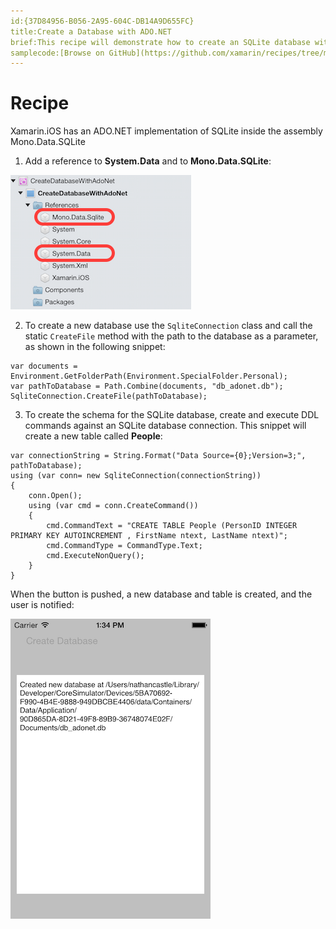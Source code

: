 ```yaml
---
id:{37D84956-B056-2A95-604C-DB14A9D655FC}  
title:Create a Database with ADO.NET  
brief:This recipe will demonstrate how to create an SQLite database with ADO.NET.  
samplecode:[Browse on GitHub](https://github.com/xamarin/recipes/tree/master/ios/data/sqlite/create_a_database_with_ado.net)  
---
```


<a name="Recipe" class="injected"></a>


# Recipe

Xamarin.iOS has an ADO.NET implementation of SQLite inside the assembly
Mono.Data.SQLite

<ol start="1"><li>Add a reference to <strong>System.Data</strong> and to <strong>Mono.Data.SQLite</strong>:</li></ol>


 ![](Images/Xam_Studio.png)

<ol start="2"><li>To create a new database use the <code>SqliteConnection</code> class and call the static <code>CreateFile</code> method with the path to the database as a
parameter, as shown in the following snippet:</li></ol>

```
var documents = Environment.GetFolderPath(Environment.SpecialFolder.Personal);
var pathToDatabase = Path.Combine(documents, "db_adonet.db");
SqliteConnection.CreateFile(pathToDatabase);
```

<ol start="3"><li>To create the schema for the SQLite database, create and execute DDL
commands against an SQLite database connection. This snippet will create a new
table called <strong>People</strong>:</li></ol>

```
var connectionString = String.Format("Data Source={0};Version=3;", pathToDatabase);
using (var conn= new SqliteConnection(connectionString))
{
    conn.Open();
    using (var cmd = conn.CreateCommand())
    {
        cmd.CommandText = "CREATE TABLE People (PersonID INTEGER PRIMARY KEY AUTOINCREMENT , FirstName ntext, LastName ntext)";
        cmd.CommandType = CommandType.Text;
        cmd.ExecuteNonQuery();
    }
}
```

When the button is pushed, a new database and table is created, and the user
is notified:

 ![](Images/iOS_ADONet.png)